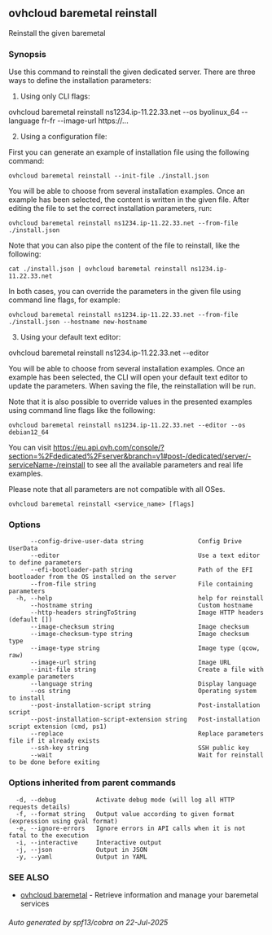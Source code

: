 ## ovhcloud baremetal reinstall

Reinstall the given baremetal

### Synopsis

Use this command to reinstall the given dedicated server.
There are three ways to define the installation parameters:

1. Using only CLI flags:

  ovhcloud baremetal reinstall ns1234.ip-11.22.33.net --os byolinux_64 --language fr-fr --image-url https://...

2. Using a configuration file:

  First you can generate an example of installation file using the following command:

	ovhcloud baremetal reinstall --init-file ./install.json

  You will be able to choose from several installation examples. Once an example has been selected, the content is written in the given file.
  After editing the file to set the correct installation parameters, run:

	ovhcloud baremetal reinstall ns1234.ip-11.22.33.net --from-file ./install.json

  Note that you can also pipe the content of the file to reinstall, like the following:

	cat ./install.json | ovhcloud baremetal reinstall ns1234.ip-11.22.33.net

  In both cases, you can override the parameters in the given file using command line flags, for example:

	ovhcloud baremetal reinstall ns1234.ip-11.22.33.net --from-file ./install.json --hostname new-hostname

3. Using your default text editor:

  ovhcloud baremetal reinstall ns1234.ip-11.22.33.net --editor

  You will be able to choose from several installation examples. Once an example has been selected, the CLI will open your
  default text editor to update the parameters. When saving the file, the reinstallation will be run.

  Note that it is also possible to override values in the presented examples using command line flags like the following:

	ovhcloud baremetal reinstall ns1234.ip-11.22.33.net --editor --os debian12_64

You can visit https://eu.api.ovh.com/console/?section=%2Fdedicated%2Fserver&branch=v1#post-/dedicated/server/-serviceName-/reinstall
to see all the available parameters and real life examples.

Please note that all parameters are not compatible with all OSes.


```
ovhcloud baremetal reinstall <service_name> [flags]
```

### Options

```
      --config-drive-user-data string               Config Drive UserData
      --editor                                      Use a text editor to define parameters
      --efi-bootloader-path string                  Path of the EFI bootloader from the OS installed on the server
      --from-file string                            File containing parameters
  -h, --help                                        help for reinstall
      --hostname string                             Custom hostname
      --http-headers stringToString                 Image HTTP headers (default [])
      --image-checksum string                       Image checksum
      --image-checksum-type string                  Image checksum type
      --image-type string                           Image type (qcow, raw)
      --image-url string                            Image URL
      --init-file string                            Create a file with example parameters
      --language string                             Display language
      --os string                                   Operating system to install
      --post-installation-script string             Post-installation script
      --post-installation-script-extension string   Post-installation script extension (cmd, ps1)
      --replace                                     Replace parameters file if it already exists
      --ssh-key string                              SSH public key
      --wait                                        Wait for reinstall to be done before exiting
```

### Options inherited from parent commands

```
  -d, --debug           Activate debug mode (will log all HTTP requests details)
  -f, --format string   Output value according to given format (expression using gval format)
  -e, --ignore-errors   Ignore errors in API calls when it is not fatal to the execution
  -i, --interactive     Interactive output
  -j, --json            Output in JSON
  -y, --yaml            Output in YAML
```

### SEE ALSO

* [ovhcloud baremetal](ovhcloud_baremetal.md)	 - Retrieve information and manage your baremetal services

###### Auto generated by spf13/cobra on 22-Jul-2025
